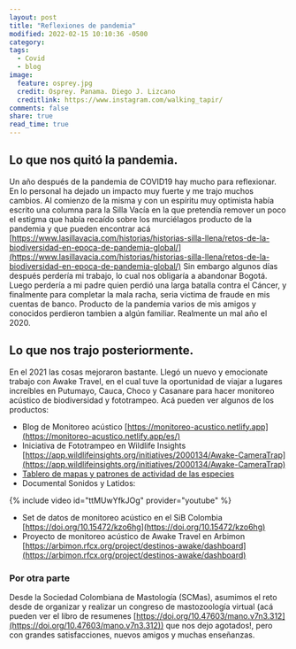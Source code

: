 ```yaml
---
layout: post
title: "Reflexiones de pandemia"
modified: 2022-02-15 10:10:36 -0500
category:
tags:   
  - Covid
  - blog
image:
  feature: osprey.jpg
  credit: Osprey. Panama. Diego J. Lizcano
  creditlink: https://www.instagram.com/walking_tapir/
comments: false
share: true
read_time: true
---
```


## Lo que nos quitó la pandemia. 


Un año después de la pandemia de COVID19 hay mucho para reflexionar. En lo personal ha dejado un impacto muy fuerte y me trajo muchos cambios. Al comienzo de la misma y con un espíritu muy optimista había escrito una columna para la Silla Vacía en la que pretendía remover un poco el estigma que había recaído sobre los murciélagos producto de la pandemia y que pueden encontrar acá [https://www.lasillavacia.com/historias/historias-silla-llena/retos-de-la-biodiversidad-en-epoca-de-pandemia-global/](https://www.lasillavacia.com/historias/historias-silla-llena/retos-de-la-biodiversidad-en-epoca-de-pandemia-global/) Sin embargo algunos días después perdería mi trabajo, lo cual nos obligaría a abandonar Bogotá. Luego perdería a mi padre quien perdió una larga batalla contra el Cáncer, y finalmente para completar la mala racha, seria victima de fraude en mis cuentas de banco.  Producto de la pandemia varios de mis amigos y conocidos perdieron tambien a algún familiar. Realmente un mal año el 2020. 

## Lo que nos trajo posteriormente.  

En el 2021 las cosas mejoraron bastante. Llegó un nuevo y emocionate trabajo con Awake Travel, en el cual tuve la oportunidad de viajar a lugares increíbles en Putumayo, Cauca, Choco y Casanare para hacer monitoreo acústico de biodiversidad y fototrampeo. Acá pueden ver algunos de los productos:
- Blog de Monitoreo acústico [https://monitoreo-acustico.netlify.app](https://monitoreo-acustico.netlify.app/es/)
- Iniciativa de Fototrampeo en Wildlife Insights [https://app.wildlifeinsights.org/initiatives/2000134/Awake-CameraTrap](https://app.wildlifeinsights.org/initiatives/2000134/Awake-CameraTrap)
- [Tablero de mapas y patrones de actividad de las especies](https://dlizcano.github.io/activity/)
- Documental Sonidos y Latidos: 

{% include video id="ttMUwYfkJOg" provider="youtube" %}  

- Set de datos de monitoreo acústico en el SiB Colombia [https://doi.org/10.15472/kzo6hg](https://doi.org/10.15472/kzo6hg)
- Proyecto de monitoreo acústico de Awake Travel en Arbimon [https://arbimon.rfcx.org/project/destinos-awake/dashboard](https://arbimon.rfcx.org/project/destinos-awake/dashboard)


### Por otra parte  


Desde la Sociedad Colombiana de Mastología (SCMas), asumimos el reto desde de organizar y realizar un congreso de mastozoología virtual (acá pueden ver el libro de resumenes [https://doi.org/10.47603/mano.v7n3.312](https://doi.org/10.47603/mano.v7n3.312)) que nos dejo agotados!, pero con grandes satisfacciones, nuevos amigos y muchas enseñanzas. 





